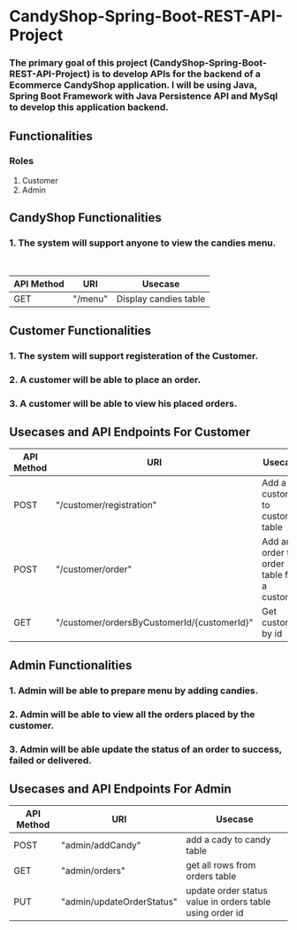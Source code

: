 # CandyShop-Spring-Boot-REST-API-Project

### The primary goal of this project (CandyShop-Spring-Boot-REST-API-Project) is to develop APIs for the backend of a Ecommerce CandyShop application. I will be using Java, Spring Boot Framework with Java Persistence API and MySql  to develop this application backend.

## Functionalities

### Roles

1. Customer
2. Admin

## CandyShop Functionalities

### 1. The system will support anyone to view the candies menu.
<br>

| API Method        | URI           | Usecase  |
| ------------- |-------------|-----|
| GET    | "/menu"     |   Display candies table|

## Customer Functionalities

### 1. The system will support registeration of the Customer.
### 2. A customer will be able to place an order.
### 3. A customer will be able to view his placed orders.


## Usecases and API Endpoints For Customer
| API Method        | URI           | Usecase  |
| ------------- |---------------|-----|
| POST    | "/customer/registration"     |   Add a customer to customer table|
| POST      | "/customer/order" | Add an order to order table for a customer|
| GET      | "/customer/ordersByCustomerId/{customerId}" | Get customer by id |

## Admin Functionalities

### 1. Admin will be able to prepare menu by adding candies.
### 2. Admin will be able to view all the orders placed by the customer.
### 3. Admin will be able update the status of an order to success, failed or delivered.

## Usecases and API Endpoints For Admin
| API Method        | URI           | Usecase  |
| ------------- |-------------|-----|
| POST    | "admin/addCandy"     |   add a cady to candy table|
| GET      | "admin/orders" | get all rows from orders table |
| PUT      | "admin/updateOrderStatus" | update order status value in orders table using order id|

